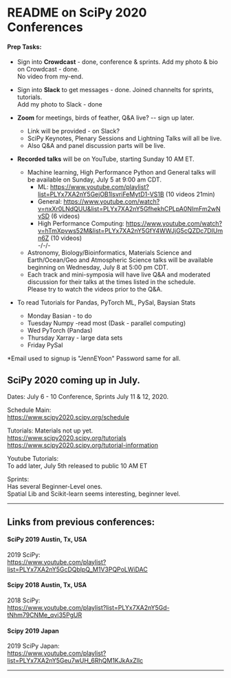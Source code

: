 # README on SciPy 2020 Conferences  

#### Prep Tasks:
  * Sign into **Crowdcast** - done, conference & sprints.
    Add my photo & bio on Crowdcast - done.  
    No video from my-end.  
    
  * Sign into **Slack** to get messages - done.  Joined channelts for sprints, tutorials.  
    Add my photo to Slack - done  
    
  * **Zoom** for meetings, birds of feather, Q&A live? -- sign up later.  
    - Link will be provided - on Slack?  
    - SciPy Keynotes, Plenary Sessions and Lightning Talks will all be live. 
    - Also Q&A and panel discussion parts will be live.  
    
  * **Recorded talks** will be on YouTube, starting Sunday 10 AM ET.  
    - Machine learning, High Performance Python and General talks will be available  on Sunday, July 5 at 9:00 am CDT.  
      * ML: https://www.youtube.com/playlist?list=PLYx7XA2nY5GejOB1lsvriFeMytD1-VS1B  (10 videos 21min) 
      * General: https://www.youtube.com/watch?v=nxXr0LNdQUU&list=PLYx7XA2nY5GfhekhCPLpA0NImFm2wNvSD (6 videos)  
      * High Performance Computing: https://www.youtube.com/watch?v=hTmXpvws52M&list=PLYx7XA2nY5GfY4WWJjG5cQZDc7DIUmn6Z (10 videos)  
      \-/-/-  
    - Astronomy, Biology/Bioinformatics, Materials Science and Earth/Ocean/Geo and Atmospheric Science talks will be available beginning on Wednesday, July 8 at 5:00 pm CDT. 
    - Each track and mini-symposia will have live Q&A and moderated discussion for their talks at the times listed in the schedule.   
      Please try to watch the videos prior to the Q&A.  
    
  * To read Tutorials for Pandas, PyTorch ML, PySal, Baysian Stats
    - Monday Basian - to do
    - Tuesday Numpy -read most (Dask - parallel computing)  
    - Wed PyTorch (Pandas) 
    - Thursday Xarray - large data sets
    - Friday PySal   

  *Email used to signup is "JennEYoon"  Password same for all.


## SciPy 2020 coming up in July.  

Dates: July 6 - 10 Conference, Sprints July 11 & 12, 2020.  

Schedule Main:  
https://www.scipy2020.scipy.org/schedule  

Tutorials: Materials not up yet.  
https://www.scipy2020.scipy.org/tutorials  
https://www.scipy2020.scipy.org/tutorial-information

Youtube Tutorials:  
To add later, July 5th released to public 10 AM ET

Sprints:  
Has several Beginner-Level ones.  
Spatial Lib and Scikit-learn seems interesting, beginner level.    
  
---   

## Links from previous conferences:

#### SciPy 2019 Austin, Tx, USA  
2019 SciPy:  
https://www.youtube.com/playlist?list=PLYx7XA2nY5GcDQblpQ_M1V3PQPoLWiDAC   

#### Scipy 2018 Austin, Tx, USA  
2018 SciPy:  
https://www.youtube.com/playlist?list=PLYx7XA2nY5Gd-tNhm79CNMe_qvi35PgUR  

#### Scipy 2019 Japan   
2019 SciPy Japan:  
https://www.youtube.com/playlist?list=PLYx7XA2nY5Geu7wUH_6RhQM1KJkAxZllc  

---  


  
  

  
